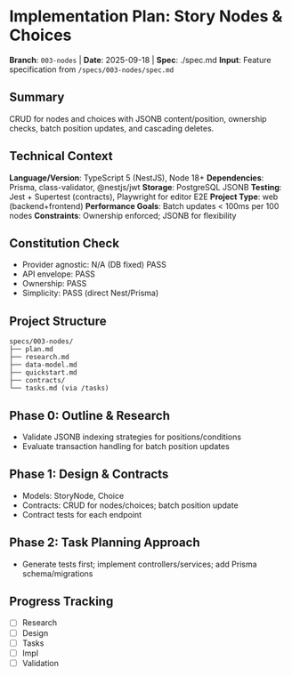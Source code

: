 # Implementation Plan: Story Nodes & Choices

**Branch**: `003-nodes` | **Date**: 2025-09-18 | **Spec**: ./spec.md
**Input**: Feature specification from `/specs/003-nodes/spec.md`

## Summary
CRUD for nodes and choices with JSONB content/position, ownership checks, batch position updates, and cascading deletes.

## Technical Context
**Language/Version**: TypeScript 5 (NestJS), Node 18+
**Dependencies**: Prisma, class-validator, @nestjs/jwt
**Storage**: PostgreSQL JSONB
**Testing**: Jest + Supertest (contracts), Playwright for editor E2E
**Project Type**: web (backend+frontend)
**Performance Goals**: Batch updates < 100ms per 100 nodes
**Constraints**: Ownership enforced; JSONB for flexibility

## Constitution Check
- Provider agnostic: N/A (DB fixed) PASS
- API envelope: PASS
- Ownership: PASS
- Simplicity: PASS (direct Nest/Prisma)

## Project Structure
```
specs/003-nodes/
├── plan.md
├── research.md
├── data-model.md
├── quickstart.md
├── contracts/
└── tasks.md (via /tasks)
```

## Phase 0: Outline & Research
- Validate JSONB indexing strategies for positions/conditions
- Evaluate transaction handling for batch position updates

## Phase 1: Design & Contracts
- Models: StoryNode, Choice
- Contracts: CRUD for nodes/choices; batch position update
- Contract tests for each endpoint

## Phase 2: Task Planning Approach
- Generate tests first; implement controllers/services; add Prisma schema/migrations

## Progress Tracking
- [ ] Research
- [ ] Design
- [ ] Tasks
- [ ] Impl
- [ ] Validation
